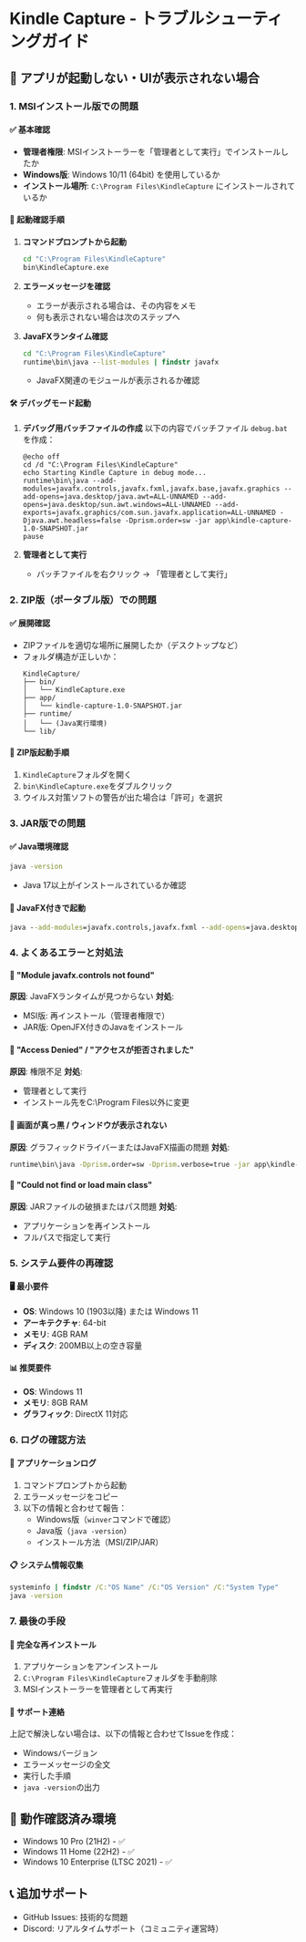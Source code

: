 # Kindle Capture - トラブルシューティングガイド

## 🚨 アプリが起動しない・UIが表示されない場合

### 1. MSIインストール版での問題

#### ✅ 基本確認
- **管理者権限**: MSIインストーラーを「管理者として実行」でインストールしたか
- **Windows版**: Windows 10/11 (64bit) を使用しているか
- **インストール場所**: `C:\Program Files\KindleCapture` にインストールされているか

#### 🔧 起動確認手順

1. **コマンドプロンプトから起動**
   ```cmd
   cd "C:\Program Files\KindleCapture"
   bin\KindleCapture.exe
   ```

2. **エラーメッセージを確認**
   - エラーが表示される場合は、その内容をメモ
   - 何も表示されない場合は次のステップへ

3. **JavaFXランタイム確認**
   ```cmd
   cd "C:\Program Files\KindleCapture"
   runtime\bin\java --list-modules | findstr javafx
   ```
   - JavaFX関連のモジュールが表示されるか確認

#### 🛠️ デバッグモード起動

1. **デバッグ用バッチファイルの作成**
   以下の内容でバッチファイル `debug.bat` を作成：
   ```batch
   @echo off
   cd /d "C:\Program Files\KindleCapture"
   echo Starting Kindle Capture in debug mode...
   runtime\bin\java --add-modules=javafx.controls,javafx.fxml,javafx.base,javafx.graphics --add-opens=java.desktop/java.awt=ALL-UNNAMED --add-opens=java.desktop/sun.awt.windows=ALL-UNNAMED --add-exports=javafx.graphics/com.sun.javafx.application=ALL-UNNAMED -Djava.awt.headless=false -Dprism.order=sw -jar app\kindle-capture-1.0-SNAPSHOT.jar
   pause
   ```

2. **管理者として実行**
   - バッチファイルを右クリック → 「管理者として実行」

### 2. ZIP版（ポータブル版）での問題

#### ✅ 展開確認
- ZIPファイルを適切な場所に展開したか（デスクトップなど）
- フォルダ構造が正しいか：
  ```
  KindleCapture/
  ├── bin/
  │   └── KindleCapture.exe
  ├── app/
  │   └── kindle-capture-1.0-SNAPSHOT.jar
  ├── runtime/
  │   └── (Java実行環境)
  └── lib/
  ```

#### 🔧 ZIP版起動手順
1. `KindleCapture`フォルダを開く
2. `bin\KindleCapture.exe`をダブルクリック
3. ウイルス対策ソフトの警告が出た場合は「許可」を選択

### 3. JAR版での問題

#### ✅ Java環境確認
```cmd
java -version
```
- Java 17以上がインストールされているか確認

#### 🔧 JavaFX付きで起動
```cmd
java --add-modules=javafx.controls,javafx.fxml --add-opens=java.desktop/java.awt=ALL-UNNAMED --add-opens=java.desktop/sun.awt.windows=ALL-UNNAMED -jar kindle-capture-1.0-SNAPSHOT.jar
```

### 4. よくあるエラーと対処法

#### 🚫 "Module javafx.controls not found"
**原因**: JavaFXランタイムが見つからない
**対処**: 
- MSI版: 再インストール（管理者権限で）
- JAR版: OpenJFX付きのJavaをインストール

#### 🚫 "Access Denied" / "アクセスが拒否されました"
**原因**: 権限不足
**対処**:
- 管理者として実行
- インストール先をC:\Program Files以外に変更

#### 🚫 画面が真っ黒 / ウィンドウが表示されない
**原因**: グラフィックドライバーまたはJavaFX描画の問題
**対処**:
```cmd
runtime\bin\java -Dprism.order=sw -Dprism.verbose=true -jar app\kindle-capture-1.0-SNAPSHOT.jar
```

#### 🚫 "Could not find or load main class"
**原因**: JARファイルの破損またはパス問題
**対処**:
- アプリケーションを再インストール
- フルパスで指定して実行

### 5. システム要件の再確認

#### 🖥️ 最小要件
- **OS**: Windows 10 (1903以降) または Windows 11
- **アーキテクチャ**: 64-bit
- **メモリ**: 4GB RAM
- **ディスク**: 200MB以上の空き容量

#### 📊 推奨要件
- **OS**: Windows 11
- **メモリ**: 8GB RAM
- **グラフィック**: DirectX 11対応

### 6. ログの確認方法

#### 📝 アプリケーションログ
1. コマンドプロンプトから起動
2. エラーメッセージをコピー
3. 以下の情報と合わせて報告：
   - Windows版（`winver`コマンドで確認）
   - Java版（`java -version`）
   - インストール方法（MSI/ZIP/JAR）

#### 📋 システム情報収集
```cmd
systeminfo | findstr /C:"OS Name" /C:"OS Version" /C:"System Type"
java -version
```

### 7. 最後の手段

#### 🔄 完全な再インストール
1. アプリケーションをアンインストール
2. `C:\Program Files\KindleCapture`フォルダを手動削除
3. MSIインストーラーを管理者として再実行

#### 💬 サポート連絡
上記で解決しない場合は、以下の情報と合わせてIssueを作成：
- Windowsバージョン
- エラーメッセージの全文
- 実行した手順
- `java -version`の出力

## 🎯 動作確認済み環境

- Windows 10 Pro (21H2) - ✅
- Windows 11 Home (22H2) - ✅
- Windows 10 Enterprise (LTSC 2021) - ✅

## 📞 追加サポート

- GitHub Issues: 技術的な問題
- Discord: リアルタイムサポート（コミュニティ運営時）
